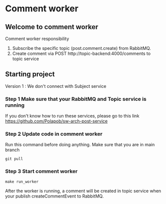 # Comment worker


## Welcome to comment worker

Comment worker responsibility

1. Subscribe the specific topic (post.comment.create) from RabbitMQ.
2. Create comment via POST http://topic-backend:4000/comments to topic service

## Starting project

Version 1 : We don't connect with Subject service

### Step 1 Make sure that your RabbitMQ and Topic service is running

If you don't know how to run these services, please go to this link https://github.com/Polapob/sw-arch-post-service

### Step 2 Update code in comment worker

Run this command before doing anything. Make sure that you are in main branch

```
git pull
```

### Step 3 Start comment worker

```
make run_worker
```

After the worker is running, a comment will be created in topic service when your publish createCommentEvent to RabbitMQ.
